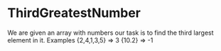 # ThirdGreatestNumber
We are given an array with numbers our task is to find the third largest element in it.
Examples
{2,4,1,3,5} => 3
{10.2} => -1
